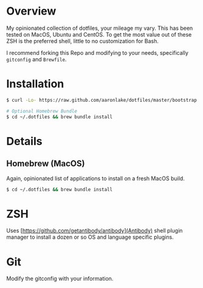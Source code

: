 # Overview

My opinionated collection of dotfiles, your mileage my vary. This has been tested on MacOS, Ubuntu and CentOS. To get the most value out of these ZSH is the preferred shell, little to no customization for Bash.

I recommend forking this Repo and modifying to your needs, specifically `gitconfig` and `Brewfile`.

# Installation

```bash
$ curl -Lo- https://raw.github.com/aaronlake/dotfiles/master/bootstrap.sh | bash

# Optional Homebrew Bundle
$ cd ~/.dotfiles && brew bundle install
```

# Details

## Homebrew (MacOS)

Again, opinionated list of applications to install on a fresh MacOS build.

```bash
$ cd ~/.dotfiles && brew bundle install
```

# ZSH

Uses [https://github.com/getantibody/antibody](Antibody) shell plugin manager to install a dozen or so OS and language specific plugins.

# Git

Modify the gitconfig with your information.
